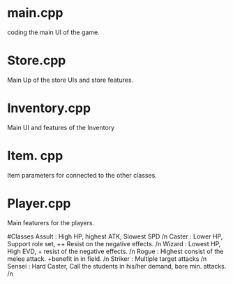 
# main.cpp 

coding the main UI of the game. 

# Store.cpp 

Main Up of the store UIs and store features. 

# Inventory.cpp 

Main UI and features of the Inventory 

# Item. cpp 

Item parameters for connected to the other classes. 

# Player.cpp

Main featurers for the players. 

#Classes 
Assult : High HP, highest ATK, Slowest SPD /n
Caster : Lower HP, Support role set,  ++ Resist on the negative effects. /n
Wizard : Lowest HP, High EVD, + resist of the negative effects. /n
Rogue : Highest consist of the melee attack. +benefit in in field. /n
Striker : Multiple target attacks /n
Sensei : Hard Caster, Call the students in his/her demand, bare min. attacks. /n 
